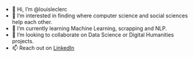 - 👋 Hi, I’m @louisleclerc
- 👀 I’m interested in finding where computer science and social sciences help each other.
- 🌱 I’m currently learning Machine Learning, scrapping and NLP.
- 💞️ I’m looking to collaborate on Data Science or Digital Humanities projects.
- 📫 Reach out on [LinkedIn]([[url](https://www.linkedin.com/in/louisleclerc/)])

<!---
louisleclerc/louisleclerc is a ✨ special ✨ repository because its `README.md` (this file) appears on your GitHub profile.
You can click the Preview link to take a look at your changes.
--->
